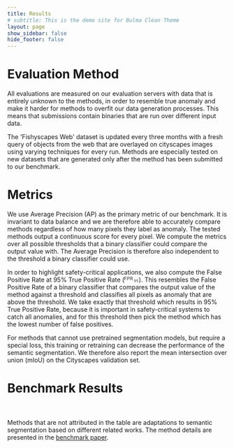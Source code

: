 ```yaml
---
title: Results
# subtitle: This is the demo site for Bulma Clean Theme
layout: page
show_sidebar: false
hide_footer: false
---
```


<script type="text/javascript" src="https://unpkg.com/tabulator-tables@4.2.7/dist/js/tabulator.min.js"></script>

# Evaluation Method

All evaluations are measured on our evaluation servers with data that is entirely unknown to the methods, in order to resemble true anomaly and make it harder for methods to overfit our data generation processes. This means that submissions contain binaries that are run over different input data.

The 'Fishyscapes Web' dataset is updated every three months with a fresh query of objects from the web that are overlayed on cityscapes images using varying techniques for every run. Methods are especially tested on new datasets that are generated only after the method has been submitted to our benchmark.

# Metrics

We use Average Precision (AP) as the primary metric of our benchmark. It is invariant to data balance and we are therefore able to accurately compare methods regardless of how many pixels they label as anomaly.
The tested methods output a continuous score for every pixel. We compute the metrics over all possible thresholds that a binary classifier could compare the output value with. The Average Precision is therefore also independent to the threshold a binary classifier could use.

In order to highlight safety-critical applications, we also compute the False Positive Rate at 95% True Positive Rate (<svg height="1em" viewBox="-2 0 120 51" version="1.1"><text style="font-size:40px;line-height:125%;letter-spacing:0px;fill:#363636;fill-opacity:1;" x="-4.5" y="38">FPR</text><text style="font-size:30px;line-height:125%;letter-spacing:0px;fill:#363636;fill-opacity:1;" x="78.6" y="50.5">95</text></svg>). This resembles the False Positive Rate of a binary classifier that compares the output value of the method against a threshold and classifies all pixels as anomaly that are above the threshold. We take exactly that threshold which results in 95% True Positive Rate, because it is important in safety-critical systems to catch all anomalies, and for this threshold then pick the method which has the lowest number of false positives.

For methods that cannot use pretrained segmentation models, but require a special loss, this training or retraining can decrease the performance of the semantic segmentation. We therefore also report the mean intersection over union (mIoU) on the Cityscapes validation set.

# Benchmark Results

<div id="results-table" class="is-size-7"></div>

<script>

var fpr95 = '<svg height="1.2em" style="margin-top: 2px" viewBox="-2 0 120 52" version="1.1"><text style="font-weight:bold;font-size:40px;line-height:125%;letter-spacing:0px;fill:#363636;fill-opacity:1;" x="-4.5" y="38">FPR</text><text style="font-weight:bold;font-size:30px;line-height:125%;letter-spacing:0px;fill:#363636;fill-opacity:1;" x="78.6" y="50.5">95</text></svg>';
var black_cross = '<svg enable-background="new 0 0 24 24" height="14" width="14" viewBox="0 0 24 24" xml:space="preserve"><path fill="#222222" d="M22.245,4.015c0.313,0.313,0.313,0.826,0,1.139l-6.276,6.27c-0.313,0.312-0.313,0.826,0,1.14l6.273,6.272  c0.313,0.313,0.313,0.826,0,1.14l-2.285,2.277c-0.314,0.312-0.828,0.312-1.142,0l-6.271-6.271c-0.313-0.313-0.828-0.313-1.141,0  l-6.276,6.267c-0.313,0.313-0.828,0.313-1.141,0l-2.282-2.28c-0.313-0.313-0.313-0.826,0-1.14l6.278-6.269  c0.313-0.312,0.313-0.826,0-1.14L1.709,5.147c-0.314-0.313-0.314-0.827,0-1.14l2.284-2.278C4.308,1.417,4.821,1.417,5.135,1.73  L11.405,8c0.314,0.314,0.828,0.314,1.141,0.001l6.276-6.267c0.312-0.312,0.826-0.312,1.141,0L22.245,4.015z"></path></svg>';
var black_tick = '<svg enable-background="new 0 0 24 24" height="14" width="14" viewBox="0 0 24 24" xml:space="preserve"><path fill="#222222" clip-rule="evenodd" d="M21.652,3.211c-0.293-0.295-0.77-0.295-1.061,0L9.41,14.34  c-0.293,0.297-0.771,0.297-1.062,0L3.449,9.351C3.304,9.203,3.114,9.13,2.923,9.129C2.73,9.128,2.534,9.201,2.387,9.351  l-2.165,1.946C0.078,11.445,0,11.63,0,11.823c0,0.194,0.078,0.397,0.223,0.544l4.94,5.184c0.292,0.296,0.771,0.776,1.062,1.07  l2.124,2.141c0.292,0.293,0.769,0.293,1.062,0l14.366-14.34c0.293-0.294,0.293-0.777,0-1.071L21.652,3.211z" fill-rule="evenodd"></path></svg>';

 //create Tabulator on DOM element with id "example-table"
var table = new Tabulator("#results-table", {
 	//height:205, // set height of table (in CSS or here), this enables the Virtual DOM and improves render speed dramatically (can be any valid css height value)
 	//layout:"fitColumns", //fit columns to width of table (optional)
  groupBy:"method",
 	columns:[ //Define Table Columns
	 	//{title:"Method", field:"method", width:150},
    {title:"Score", field:"score", width:150, headerSort:false},
    {title: 'Method Requirements',
     columns:[
       {title:'retraining',
        field:"requires_retraining",
        align:"center",
        formatter: 'lookup',
        formatterParams: {'FALSE': black_cross, 'TRUE': black_tick},
        headerSort:false},
       {title:'OoD Data',
        field:"requires_ood_data",
        align:"center",
        formatter: 'lookup',
        formatterParams: {'FALSE': black_cross, 'TRUE': black_tick},
        headerSort:false}]},
    {title: 'Cityscapes',
     columns:[
       {title:'mIoU&nbsp;&nbsp;&nbsp;&nbsp;',
        field:"cityscapes_miou",
        align:"right",
        sorter:"number",
        sorterParams:{alignEmptyValues: 'bottom'},
        headerSortStartingDir:"desc"}]},
    {//column group
        title:"FS Lost & Found",
        columns:[
        {title:"AP",
         field:"LaF_AP",
         align:"right",
         cssClass:"column-group-left",
         sorter:"number",
         sorterParams:{alignEmptyValues: 'bottom'},
         headerSortStartingDir:"desc"},
        {title:fpr95,
         field:"LaF_FPR@95%TPR",
         align:"right",
         sorter:"number",
         sorterParams:{alignEmptyValues: 'bottom'},
         headerSortStartingDir:"asc"},
        ],
    },
    {//column group
        title:"FS Web April 2021",
        columns:[
        {title:"AP",
         field: "webapr21_AP",
         align:"right",
         cssClass:"column-group-left",
         sorter:"number",
         sorterParams:{alignEmptyValues: 'bottom'},
         headerSortStartingDir:"desc"},
        {title:fpr95,
         field:"webapr21_FPR@95%TPR",
         align:"right",
         sorter:"number",
         sorterParams:{alignEmptyValues: 'bottom'},
         headerSortStartingDir:"asc"},
        ],
    },
    {//column group
        title:"FS Web Oct. 2020",
        columns:[
        {title:"AP",
         field: "weboct20_AP",
         align:"right",
         cssClass:"column-group-left",
         sorter:"number",
         sorterParams:{alignEmptyValues: 'bottom'},
         headerSortStartingDir:"desc"},
        {title:fpr95,
         field:"weboct20_FPR@95%TPR",
         align:"right",
         sorter:"number",
         sorterParams:{alignEmptyValues: 'bottom'},
         headerSortStartingDir:"asc"},
        ],
    },
    {//column group
        title:"FS Web Jan. 2020",
        columns:[
        {title:"AP",
         field: "webjan20_AP",
         align:"right",
         cssClass:"column-group-left",
         sorter:"number",
         sorterParams:{alignEmptyValues: 'bottom'},
         headerSortStartingDir:"desc"},
        {title:fpr95,
         field:"webjan20_FPR@95%TPR",
         align:"right",
         sorter:"number",
         sorterParams:{alignEmptyValues: 'bottom'},
         headerSortStartingDir:"asc"},
        ],
    },
    {//column group
        title:"FS Web Sept. 2019",
        columns:[
        {title:"AP",
         field: "websept19_AP",
         align:"right",
         cssClass:"column-group-left",
         sorter:"number",
         sorterParams:{alignEmptyValues: 'bottom'},
         headerSortStartingDir:"desc"},
        {title:fpr95,
         field:"websept19_FPR@95%TPR",
         align:"right",
         sorter:"number",
         sorterParams:{alignEmptyValues: 'bottom'},
         headerSortStartingDir:"asc"},
        ],
    },
    {//column group
        title:"FS Web June 2019",
        columns:[
        {title:"AP",
         field: "webjun19_AP",
         align:"right",
         cssClass:"column-group-left",
         sorter:"number",
         sorterParams:{alignEmptyValues: 'bottom'},
         headerSortStartingDir:"desc"},
        {title:fpr95,
         field:"webjun19_FPR@95%TPR",
         align:"right",
         sorter:"number",
         sorterParams:{alignEmptyValues: 'bottom'},
         headerSortStartingDir:"asc"},
        ],
    },
    {//column group
        title:"FS Web March 2019",
        columns:[
        {title:"AP",
         field:"webmar19_AP",
         align:"right",
         cssClass:"column-group-left",
         sorter:"number",
         sorterParams:{alignEmptyValues: 'bottom'},
         headerSortStartingDir:"desc"},
        {title:fpr95,
         field:"webmar19_FPR@95%TPR",
         align:"right",
         sorter:"number",
         sorterParams:{alignEmptyValues: 'bottom'},
         headerSortStartingDir:"asc"},
        ],
    },
    {//column group
        title:"FS Static",
        columns:[
        {title:"AP",
         field:"static_AP",
         align:"right",
         cssClass:"column-group-left",
         sorter:"number",
         sorterParams:{alignEmptyValues: 'bottom'},
         headerSortStartingDir:"desc"},
        {title:fpr95,
         field:"static_FPR@95%TPR",
         align:"right",
         sorter:"number",
         sorterParams:{alignEmptyValues: 'bottom'},
         headerSortStartingDir:"asc"},
        ],
    },
 	],
  initialSort:[{column:"LaF_AP", dir:"desc"}],
  groupToggleElement:false, //no toggeling
  groupHeader:function(value, count, data, group){
    //value - the value all members of this group share
    //count - the number of rows in this group
    //data - an array of all the row data objects in this group
    //group - the group component for the group
    var return_str = '<span class="method">' + value + '</span>';
    var found_paper = false;
    data.forEach(function(item) {
      if (!found_paper && item.paper != 'x') {
        if (item.paper_link)
          return_str = return_str + '<a class="method method-paper" href="' + item.paper_link + '" target="_blank">' + item.paper + '</a>';
        else
          return_str = return_str + '</span><span class="method method-paper">' + item.paper + '</span>';
        found_paper = true;
      }
    });
    return return_str;
  },
});

fetch('https://spreadsheets.google.com/feeds/cells/1fJy2tsru1Sza37IZGk3PqTGbpA_kTsE_QK5Ld2v65bc/1/public/full?alt=json').then(function(response) {
  response.json().then(function(data) {
    // first row gives keys
    columnKeys = []
    for(var r=0; r<data.feed.entry.length; r++) {
      var cell = data.feed.entry[r]["gs$cell"];
      var val = cell["$t"];
      if (Number(cell.row) !== 1) break;
      columnKeys.push(val);
    }
    // read in lists of rows
    var tabledata = [];
    var currentEntry = {};
    var currentRow = 2
    for(var r=0; r<data.feed.entry.length; r++) {
      var cell = data.feed.entry[r]["gs$cell"];
      var val = cell["$t"];
      var row = Number(cell['row']);
      var col = Number(cell['col']);
      if (val.endsWith('%')) val = parseFloat(val.slice(0, -1));
      if (row > currentRow) {
        // filter out any row that has not defined a method name
        if (currentEntry['method']) tabledata.push(currentEntry);
        currentEntry = {};
        currentRow = row;
      }
      currentEntry[columnKeys[col - 1]] = val;
    }
    if (currentEntry['method']) tabledata.push(currentEntry);
    table.setData(tabledata);
  });
});
</script>
<br><br>
Methods that are not attributed in the table are adaptations to semantic segmentation based on different related works. The method details are presented in the [benchmark paper](https://arxiv.org/abs/1904.03215).
